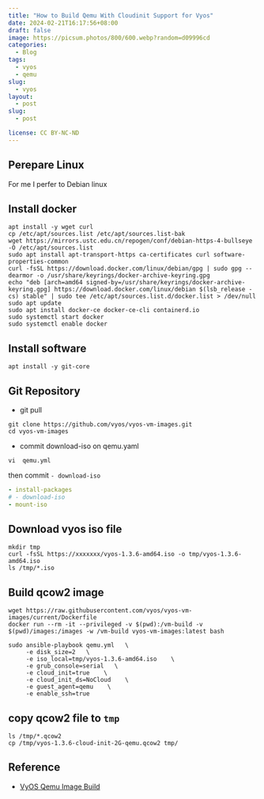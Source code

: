 ```yaml
---
title: "How to Build Qemu With Cloudinit Support for Vyos"
date: 2024-02-21T16:17:56+08:00
draft: false
image: https://picsum.photos/800/600.webp?random=d09996cd
categories:
  - Blog
tags:
  - vyos
  - qemu
slug:
  - vyos
layout: 
  - post
slug: 
  - post

license: CC BY-NC-ND
---
```


## Perepare Linux
For me I perfer to Debian linux

## Install docker
```shell
apt install -y wget curl 
cp /etc/apt/sources.list /etc/apt/sources.list-bak
wget https://mirrors.ustc.edu.cn/repogen/conf/debian-https-4-bullseye -O /etc/apt/sources.list
sudo apt install apt-transport-https ca-certificates curl software-properties-common
curl -fsSL https://download.docker.com/linux/debian/gpg | sudo gpg --dearmor -o /usr/share/keyrings/docker-archive-keyring.gpg
echo "deb [arch=amd64 signed-by=/usr/share/keyrings/docker-archive-keyring.gpg] https://download.docker.com/linux/debian $(lsb_release -cs) stable" | sudo tee /etc/apt/sources.list.d/docker.list > /dev/null
sudo apt update
sudo apt install docker-ce docker-ce-cli containerd.io
sudo systemctl start docker
sudo systemctl enable docker
```

## Install software

```shell
apt install -y git-core
```


## Git Repository

  - git pull 
```shell
git clone https://github.com/vyos/vyos-vm-images.git
cd vyos-vm-images
```

  - commit download-iso on qemu.yaml
  ```shell
  vi  qemu.yml
  ```
  then commit `- download-iso`
  ```yaml
- install-packages
# - download-iso
- mount-iso
```


## Download vyos iso file

```shell
mkdir tmp
curl -fsSL https://xxxxxxx/vyos-1.3.6-amd64.iso -o tmp/vyos-1.3.6-amd64.iso
ls /tmp/*.iso
```
## Build qcow2 image
```shell
wget https://raw.githubusercontent.com/vyos/vyos-vm-images/current/Dockerfile
docker run --rm -it --privileged -v $(pwd):/vm-build -v $(pwd)/images:/images -w /vm-build vyos-vm-images:latest bash

sudo ansible-playbook qemu.yml   \
     -e disk_size=2   \
     -e iso_local=tmp/vyos-1.3.6-amd64.iso    \
     -e grub_console=serial   \
     -e cloud_init=true    \
     -e cloud_init_ds=NoCloud    \
     -e guest_agent=qemu    \
     -e enable_ssh=true
```

## copy qcow2 file to `tmp`

```shell
ls /tmp/*.qcow2
cp /tmp/vyos-1.3.6-cloud-init-2G-qemu.qcow2 tmp/
```


## Reference
  - [VyOS Qemu Image Build](https://codingpackets.com/blog/vyos-qemu-image-build/)